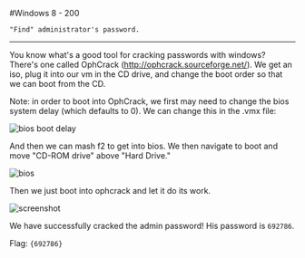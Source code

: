 #Windows 8 - 200

	"Find" administrator's password.

-----------------

You know what's a good tool for cracking passwords with windows? There's one called OphCrack (http://ophcrack.sourceforge.net/). We get an iso, plug it into our vm in the CD drive, and change the boot order so that we can boot from the CD.

Note: in order to boot into OphCrack, we first may need to change the bios system delay (which defaults to 0). We can change this in the .vmx file:

![bios boot delay](http://i.imgur.com/1YRMehG.png)

And then we can mash f2 to get into bios. We then navigate to boot and move "CD-ROM drive" above "Hard Drive."

![bios](http://i.imgur.com/H0Ctbdn.png)

Then we just boot into ophcrack and let it do its work.

![screenshot](http://i.imgur.com/RatQwmS.png)

We have successfully cracked the admin password! His password is `692786`.

Flag: `{692786}`
